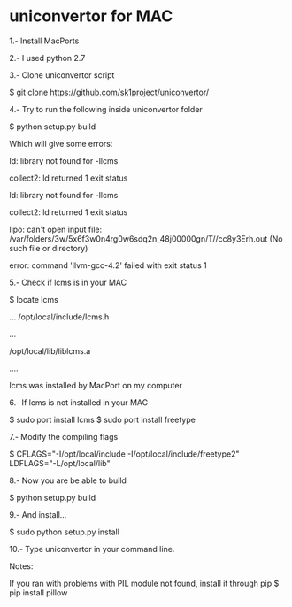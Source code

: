 # uniconvertor for MAC

1.- Install MacPorts

2.- I used python 2.7

3.- Clone uniconvertor script

  $ git clone https://github.com/sk1project/uniconvertor/

4.- Try to run the following inside uniconvertor folder

  $ python setup.py build

Which will give some errors:

  ld: library not found for -llcms
  
  collect2: ld returned 1 exit status
  
  ld: library not found for -llcms
  
  collect2: ld returned 1 exit status
  
  lipo: can't open input file: /var/folders/3w/5x6f3w0n4rg0w6sdq2n_48j00000gn/T//cc8y3Erh.out (No such file or directory)
  
  error: command 'llvm-gcc-4.2' failed with exit status 1

5.- Check if lcms is in your MAC

  $ locate lcms

...
/opt/local/include/lcms.h

...

/opt/local/lib/liblcms.a

....

lcms was installed by MacPort on my computer

6.- If lcms is not installed in your MAC

  $ sudo port install lcms
  $ sudo port install freetype

7.- Modify the compiling flags

  $ CFLAGS="-I/opt/local/include -I/opt/local/include/freetype2" LDFLAGS="-L/opt/local/lib"

8.- Now you are be able to build

  $ python setup.py build

9.- And install...

  $ sudo python setup.py install

10.- Type uniconvertor in your command line.

Notes:

  If you ran with problems with PIL module not found, install it through pip
    $ pip install pillow

